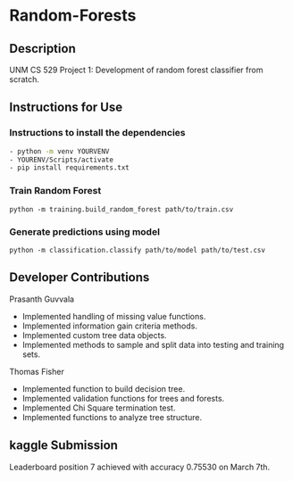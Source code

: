 # Random-Forests

## Description

UNM CS 529 Project 1: Development of random forest classifier from scratch.

## Instructions for Use

### Instructions to install the dependencies
```bash
- python -m venv YOURVENV
- YOURENV/Scripts/activate
- pip install requirements.txt
```

### Train Random Forest

`python -m training.build_random_forest path/to/train.csv`

### Generate predictions using model

`python -m classification.classify path/to/model path/to/test.csv`

## Developer Contributions

Prasanth Guvvala
- Implemented handling of missing value functions.
- Implemented information gain criteria methods.
- Implemented custom tree data objects.
- Implemented methods to sample and split data into testing and training sets.

Thomas Fisher
- Implemented function to build decision tree.
- Implemented validation functions for trees and forests.
- Implemented Chi Square termination test.
- Implemented functions to analyze tree structure.

## kaggle Submission

Leaderboard position 7 achieved with accuracy 0.75530 on March 7th.
